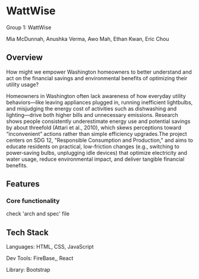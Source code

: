 # WattWise
Group 1: WattWise

Mia McDunnah, Anushka Verma, Awo Mah, Ethan Kwan, Eric Chou

## Overview
How might we empower Washington homeowners to better understand and act on the financial savings and environmental benefits of optimizing their utility usage? 


Homeowners in Washington often lack awareness of how everyday utility behaviors—like leaving appliances plugged in, running inefficient lightbulbs, and misjudging the energy cost of activities such as dishwashing and lighting—drive both higher bills and unnecessary emissions. Research shows people consistently underestimate energy use and potential savings by about threefold (Attari et al., 2010), which skews perceptions toward “inconvenient” actions rather than simple efficiency upgrades.The project centers on SDG 12, "Responsible Consumption and Production," and aims to educate residents on practical, low-friction changes (e.g., switching to power‑saving bulbs, unplugging idle devices) that optimize electricity and water usage, reduce environmental impact, and deliver tangible financial benefits.

## Features
### Core functionality
check 'arch and spec' file

## Tech Stack
Languages: HTML, CSS, JavaScript

Dev Tools: FireBase,, React

Library: Bootstrap
